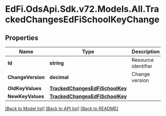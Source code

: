 # EdFi.OdsApi.Sdk.v72.Models.All.TrackedChangesEdFiSchoolKeyChange

## Properties

Name | Type | Description | Notes
------------ | ------------- | ------------- | -------------
**Id** | **string** | Resource identifier | [optional] 
**ChangeVersion** | **decimal** | Change version | [optional] 
**OldKeyValues** | [**TrackedChangesEdFiSchoolKey**](TrackedChangesEdFiSchoolKey.md) |  | [optional] 
**NewKeyValues** | [**TrackedChangesEdFiSchoolKey**](TrackedChangesEdFiSchoolKey.md) |  | [optional] 

[[Back to Model list]](../README.md#documentation-for-models) [[Back to API list]](../README.md#documentation-for-api-endpoints) [[Back to README]](../README.md)

